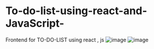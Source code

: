 # To-do-list-using-react-and-JavaScript-
Frontend for TO-DO-LIST using react , js
![image](https://github.com/Swan2605/To-do-list-using-react-and-JavaScript-/assets/126018065/f11d8c08-e008-47de-b545-58a40fcc1281)
![image](https://github.com/Swan2605/To-do-list-using-react-and-JavaScript-/assets/126018065/ef5465e7-8ec6-4f27-a486-796ff781ca06)
